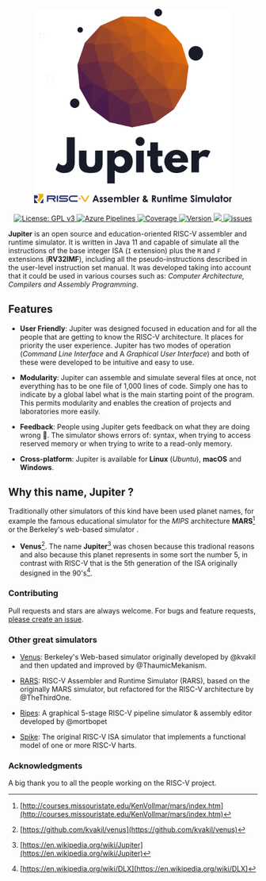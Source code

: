 <p align="center">
  <a href="https://github.com/andrescv/Jupiter/">
    <img src="./docs/assets/images/jupiter.png" alt="Jupiter" width="400">
  </a>
  <br><br>
  <a href="https://github.com/andrescv/Jupiter/blob/master/LICENSE">
    <img src="https://img.shields.io/badge/License-GPL%20v3-blue.svg" alt="License: GPL v3">
  </a>
  <a href="https://dev.azure.com/andrescv/Jupiter">
    <img src="https://dev.azure.com/andrescv/Jupiter/_apis/build/status/andrescv.Jupiter?branchName=master" alt="Azure Pipelines">
  </a>
  <a href="https://dev.azure.com/andrescv/Jupiter">
    <img src="https://img.shields.io/azure-devops/coverage/andrescv/Jupiter/4.svg" alt="Coverage" />
  </a>
  <a href="https://github.com/andrescv/Jupiter/releases">
    <img src="https://img.shields.io/github/release/andrescv/Jupiter/all.svg" alt="Version">
  </a>
  <a href="https://github.com/andrescv/Jupiter/releases">
    <img src="https://img.shields.io/github/downloads/andrescv/Jupiter/total.svg">
  </a>
  <a href="https://github.com/andrescv/Jupiter/issues">
    <img src="https://img.shields.io/github/issues/andrescv/Jupiter.svg" alt="issues" />
  </a>
</p>

**Jupiter** is an open source and education-oriented RISC-V assembler and runtime simulator. It is written in Java 11 and capable of simulate all the instructions of the base integer ISA (`I` extension) plus the `M` and `F` extensions (**RV32IMF**), including all the pseudo-instructions described in the user-level instruction set manual. It was developed taking into account that it could be used in various courses such as: _Computer Architecture, Compilers and Assembly Programming_.

## Features

* **User Friendly**: Jupiter was designed focused in education and for all the people that are getting to know the RISC-V architecture. It places for priority the user experience. Jupiter has two modes of operation (_Command Line Interface_ and A _Graphical User Interface_) and both of these were developed to be intuitive and easy to use.

* **Modularity**: Jupiter can assemble and simulate several files at once, not everything has to be one file of 1,000 lines of code. Simply one has to indicate by a global label what is the main starting point of the program. This permits modularity and enables the creation of projects and laboratories more easily.

* **Feedback**: People using Jupiter gets feedback on what they are doing wrong :100:. The simulator shows errors of: syntax, when trying to access reserved memory or when trying to write to a read-only memory.

* **Cross-platform**: Jupiter is available for **Linux** (_Ubuntu_), **macOS** and **Windows**.

## Why this name, Jupiter ?

Traditionally other simulators of this kind have been used planet names, for example the famous educational simulator for the _MIPS_ architecture **MARS**[^1] or the Berkeley's web-based simulator .

* **Venus**[^2]. The name **Jupiter**[^3] was chosen because this tradional reasons and also because this planet represents in some sort the number 5, in contrast with RISC-V that is the 5th generation of the ISA originally designed in the 90's[^4].

### Contributing

Pull requests and stars are always welcome. For bugs and feature requests, [please create an issue](https://github.com/andrescv/Jupiter/issues/new).

### Other great simulators

* [Venus](https://github.com/ThaumicMekanism/venusbackend): Berkeley's Web-based simulator originally developed by @kvakil and then updated and improved by @ThaumicMekanism.

* [RARS](https://github.com/TheThirdOne/rars): RISC-V Assembler and Runtime Simulator (RARS), based on the originally MARS simulator, but refactored for the RISC-V architecture by @TheThirdOne.

* [Ripes](https://github.com/mortbopet/Ripes): A graphical 5-stage RISC-V pipeline simulator & assembly editor developed by @mortbopet

* [Spike](https://github.com/riscv/riscv-isa-sim): The original RISC-V ISA simulator that implements a functional model of one or more RISC-V harts.

### Acknowledgments

A big thank you to all the people working on the RISC-V project.

[^1]: [http://courses.missouristate.edu/KenVollmar/mars/index.htm](http://courses.missouristate.edu/KenVollmar/mars/index.htm)
[^2]: [https://github.com/kvakil/venus](https://github.com/kvakil/venus)
[^3]: [https://en.wikipedia.org/wiki/Jupiter](https://en.wikipedia.org/wiki/Jupiter)
[^4]: [https://en.wikipedia.org/wiki/DLX](https://en.wikipedia.org/wiki/DLX)
